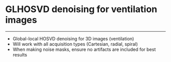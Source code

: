 # GLHOSVD denoising for ventilation images

-------------------------------------------

- Global-local HOSVD denoising for 3D images (ventilation)
- Will work with all acquisition types (Cartesian, radial, spiral) 
- When making noise masks, ensure no artifacts are included for best results
